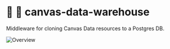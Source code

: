 # :panda_face: :department_store: canvas-data-warehouse

Middleware for cloning Canvas Data resources to a Postgres DB.

![Overview](https://github.com/neurotech/canvas-data-warehouse/raw/master/diagrams/middleware.png)

